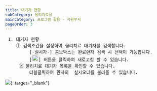 ```yaml
---
title: 대기자 현황
subCategory: 물리치료실
mainCategory: 프로그램 활용 - 지원부서
pageOrder: 3
---
```

<pre>
 <t2><bold>1. 대기자 현황</bold></t2>
    ① 검색조건을 설정하여 물리치료 대기자를 검색합니다.
         [-실시자-] 콤보박스는 완료환자 검색 시 선택이 가능합니다.
         [<img src="/images/{{page.url}}_1.png"  width="20" height="20">] 버튼을 클릭하여 새로고침 할 수 있습니다.
     ② 물리치료 대기자 목록을 확인할 수 있습니다.
         더블클릭하여 환자의  실시오더를 불러올 수 있습니다.
</pre>

[![](/images/{{page.url}}_2.png)](/images/{{page.url}}_2.png){: target="_blank"}